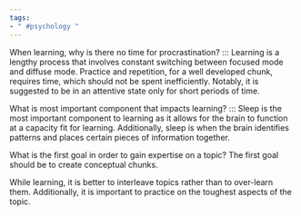 ```yaml
---
tags:
- " #psychology "
---
```


When learning, why is there no time for procrastination? ::: Learning is a lengthy process that involves constant switching between focused mode and diffuse mode. Practice and repetition, for a well developed chunk, requires time, which should not be spent inefficiently. Notably, it is suggested to be in an attentive state only for short periods of time. <!--SR:!2025-03-31,782,334-->

What is most important component that impacts learning? ::: Sleep is the most important component to learning as it allows for the brain to function at a capacity fit for learning. Additionally, sleep is when the brain identifies patterns and places certain pieces of information together.<!--SR:!2024-03-06,463,299-->

What is the first goal in order to gain expertise on a topic? The first goal should be to create conceptual chunks. <!--SR:!2025-01-05,697,319-->

While learning, it is better to interleave topics rather than to over-learn them. Additionally, it is important to practice on the toughest aspects of the topic.